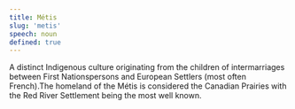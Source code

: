```yaml
---
title: Métis
slug: 'metis'
speech: noun
defined: true
---
```


A distinct Indigenous culture originating from the children of intermarriages between First Nationspersons and European Settlers (most often French).The homeland of the Métis is considered the Canadian Prairies with the Red River Settlement being the most well known.
